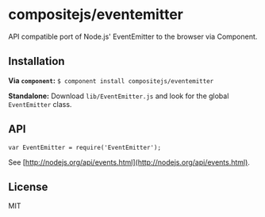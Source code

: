 # compositejs/eventemitter

API compatible port of Node.js' EventEmitter to the browser via Component.

## Installation

**Via `component`:** `$ component install compositejs/eventemitter`

**Standalone:** Download `lib/EventEmitter.js` and look for the global `EventEmitter` class.

## API

    var EventEmitter = require('EventEmitter');

See [http://nodejs.org/api/events.html](http://nodejs.org/api/events.html).

## License

MIT
